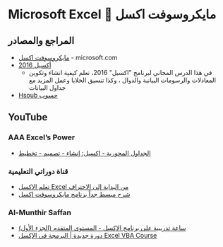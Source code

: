 # Microsoft Excel 💚 مايكروسوفت اكسل

## المراجع والمصادر
* [مايكروسوفت اكسل](https://support.microsoft.com/ar-sa/excel) - microsoft.com
* [أكسيل 2016](https://edu.gcfglobal.org/en/tr_ar-excel-2016/)  
  * في هذا الدرس المجاني لبرنامج "اكسيل" 2016، تعلم كيفية انشاء وتكوين المعادلات والرسومات البيانية والدوال ، وكذا تنسيق الخلايا وعمل المزيد مع جداول البيانات
* [Hsoub حسوب](https://academy.hsoub.com/apps/productivity/office/microsoft-excel/)

## YouTube
### AAA Excel’s Power
* [الجداول المحورية - اكسيل: إنشاء - تصميم - تخطيط](https://www.youtube.com/watch?v=DdxbG998QDk&list=PL5NlUYOM2iOgzHxXEUAp12Tx9qPbuFb1z)

### قناة دوراتي التعليمية
* [تعلم الاكسل Excel من البداية إلى الاحتراف](https://www.youtube.com/watch?v=xOWB8ELw9Dg&list=PLdt8Wd2Fj5Fvz3ijOQon9JZ7v9Tf2f7Dt)
* [شرح مبسط جداً برنامج مايكروسوفت إكسل](https://www.youtube.com/watch?v=KcKG2rAHbPA&list=PLdt8Wd2Fj5FstLcT-wThx31xSBarMX6Ft)

### Al-Munthir Saffan
* [ساعة تدريبية على برنامج الإكسل - المستوى المتقدم (الجزء الأول)](https://www.youtube.com/watch?v=egR-e6ZBa_w&list=PLof3yw6ZFPFhr2TpCoDWh_e0eiGVaHvn3)
* [دورة جديدة | البرمجة في الإكسل Excel VBA Course](https://www.youtube.com/watch?v=Zm7P7VtP9Rg&list=PLof3yw6ZFPFi2b0ks1bqAwDKTO0Chm_Rl)
